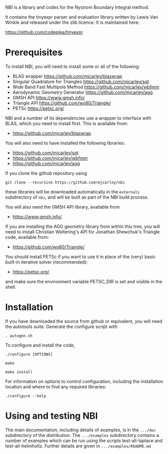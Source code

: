 NBI is a library and codes for the Nystrom Boundary Integral method.

It contains the tinyexpr parser and evaluation library written by
Lewis Van Winkle and released under the zlib licence. It is maintained
here:

https://github.com/codeplea/tinyexpr

# Prerequisites

To install NBI, you will need to install some or all of the following:

- BLAS wrapper https://github.com/mjcarley/blaswrap
- Singular Quadrature for Triangles https://github.com/mjcarley/sqt
- Wide Band Fast Multipole Method https://github.com/mjcarley/wbfmm
- Aerodynamic Geometry Generator https://github.com/mjcarley/agg
- GMSH API https://www.gmsh.info/
- Triangle API https://github.com/wo80/Triangle/
- PETSc https://petsc.org/

NBI and a number of its dependencies use a wrapper to interface with
BLAS, which you need to install first. This is available from:

- https://github.com/mjcarley/blaswrap

You will also need to have installed the following libraries:

- https://github.com/mjcarley/sqt
- https://github.com/mjcarley/wbfmm
- https://github.com/mjcarley/agg

If you clone the github repository using

`git clone --recursive https://github.com/mjcarley/nbi`

these libraries will be downloaded automatically in the `externals`
subdirectory of `nbi`, and will be built as part of the NBI build
process. 

You will also need the GMSH API library, available from

- https://www.gmsh.info/

If you are installing the AGG geometry library from within this tree,
you will need to install Christian Woltering's API for Jonathan
Shewchuk's Triangle code, available from:

- https://github.com/wo80/Triangle/

You should install PETSc if you want to use it in place of the (very)
basic built-in iterative solver (recommended):

- https://petsc.org/

and make sure the environment variable PETSC_DIR is set and visible in
the shell.

# Installation

If you have downloaded the source from github or equivalent, you will
need the autotools suite. Generate the configure script with

`. autogen.sh`

To configure and install the code,

`./configure [OPTIONS]`

`make`

`make install`

For information on options to control configuration, including the
installation location and where to find any required libraries:

  `./configure --help`

# Using and testing NBI

The main documentation, including details of examples, is in the
`.../doc` subdirectory of the distribution. The `.../examples`
subdirectory contains a number of examples which can be run using the
scripts test-all-laplace and test-all-helmholtz. Further details are
given in `.../examples/README.md`
